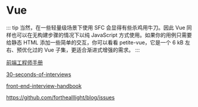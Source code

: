 # Vue

::: tip
当然，在一些轻量级场景下使用 SFC 会显得有些杀鸡用牛刀。因此 Vue 同样也可以在无构建步骤的情况下以纯 JavaScript 方式使用。如果你的用例只需要给静态 HTML 添加一些简单的交互，你可以看看 petite-vue，它是一个 6 kB 左右、预优化过的 Vue 子集，更适合渐进式增强的需求。
:::

[前端工程师手册](https://leohxj.gitbooks.io/front-end-database/content/html-and-css-basic/index.html)

[30-seconds-of-interviews](https://github.com/fejes713/30-seconds-of-interviews)

[front-end-interview-handbook](https://github.com/yangshun/front-end-interview-handbook)

https://github.com/forthealllight/blog/issues